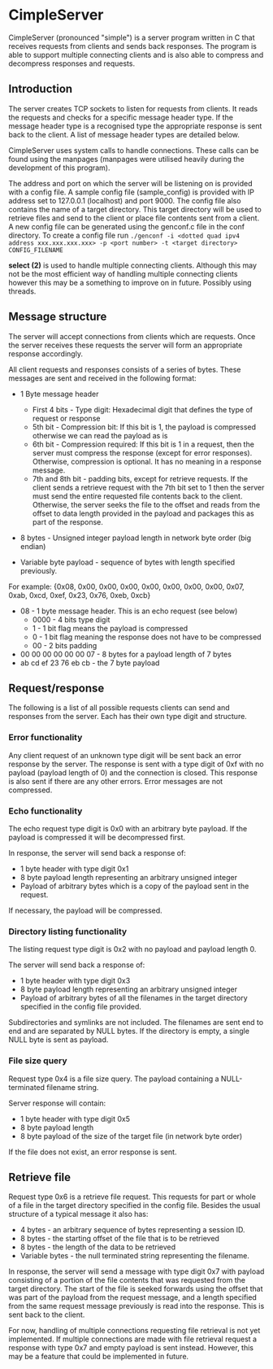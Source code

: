 # CimpleServer
CimpleServer (pronounced "simple") is a server program written in C that receives requests from clients and sends back responses. The program is able to support multiple connecting clients and is also able to compress and decompress responses and requests.

## Introduction
The server creates TCP sockets to listen for requests from clients. It reads the requests and checks for a specific message header type. If the message header type is a recognised type the appropriate response is sent back to the client. A list of message header types are detailed below.

CimpleServer uses system calls to handle connections. These calls can be found using the manpages (manpages were utilised heavily during the development of this program).

The address and port on which the server will be listening on is provided with a config file. A sample config file (sample_config) is provided with IP address set to 127.0.0.1 (localhost) and port 9000. The config file also contains the name of a target directory. This target directory will be used to retrieve files and send to the client or place file contents sent from a client. A new config file can be generated using the genconf.c file in the conf directory. To create a config file run `./genconf -i <dotted quad ipv4 address xxx.xxx.xxx.xxx> -p <port number> -t <target directory> CONFIG_FILENAME`

**select (2)** is used to handle multiple connecting clients. Although this may not be the most efficient way of handling multiple connecting clients however this may be a something to improve on in future. Possibly using threads.

## Message structure
The server will accept connections from clients which are requests. Once the server receives these requests the server will form an appropriate response accordingly.

All client requests and responses consists of a series of bytes. These messages are sent and received in the following format:

+ 1 Byte message header
  * First 4 bits - Type digit: Hexadecimal digit that defines the type of request or response
  * 5th bit - Compression bit: If this bit is 1, the payload is compressed otherwise we can read the payload as is
  * 6th bit - Compression required: If this bit is 1 in a request, then the server must compress the response (except for error responses). Otherwise, compression is optional. It has no meaning in a response message.
  * 7th and 8th bit - padding bits, except for retrieve requests. If the client sends a retrieve request with the 7th bit set to 1 then the server must send the entire requested file contents back to the client. Otherwise, the server seeks the file to the offset and reads from the offset to data length provided in the payload and packages this as part of the response.

+ 8 bytes - Unsigned integer payload length in network byte order (big endian)

+ Variable byte payload - sequence of bytes with length specified previously.

For example: {0x08, 0x00, 0x00, 0x00, 0x00, 0x00, 0x00, 0x00, 0x07, 0xab, 0xcd, 0xef, 0x23, 0x76, 0xeb, 0xcb}

+ 08 - 1 byte message header. This is an echo request (see below)
  - 0000 - 4 bits type digit
  - 1 - 1 bit flag means the payload is compressed
  - 0 - 1 bit flag meaning the response does not have to be compressed
  - 00 - 2 bits padding
+ 00 00 00 00 00 00 07 - 8 bytes for a payload length of 7 bytes
+ ab cd ef 23 76 eb cb - the 7 byte payload

## Request/response
The following is a list of all possible requests clients can send and responses from the server. Each has their own type digit and structure.

### Error functionality
Any client request of an unknown type digit will be sent back an error response by the server. The response is sent with a type digit of 0xf with no payload (payload length of 0) and the connection is closed. This response is also sent if there are any other errors. Error messages are not compressed.

### Echo functionality
The echo request type digit is 0x0 with an arbitrary byte payload. If the payload is compressed it will be decompressed first.

In response, the server will send back a response of:
+ 1 byte header with type digit 0x1
+ 8 byte payload length representing an arbitrary unsigned integer
+ Payload of arbitrary bytes which is a copy of the payload sent in the request.

If necessary, the payload will be compressed.

### Directory listing functionality
The listing request type digit is 0x2 with no payload and payload length 0.

The server will send back a response of:
+ 1 byte header with type digit 0x3
+ 8 byte payload length representing an arbitrary unsigned integer
+ Payload of arbitrary bytes of all the filenames in the target directory specified in the config file provided.

Subdirectories and symlinks are not included. The filenames are sent end to end and are separated by NULL bytes. If the directory is empty, a single NULL byte is sent as payload.

### File size query
Request type 0x4 is a file size query. The payload containing a NULL-terminated filename string.

Server response will contain:
+ 1 byte header with type digit 0x5
+ 8 byte payload length
+ 8 byte payload of the size of the target file (in network byte order)

If the file does not exist, an error response is sent.

## Retrieve file
Request type 0x6 is a retrieve file request. This requests for part or whole of a file in the target directory specified in the config file. Besides the usual structure of a typical message it also has:

+ 4 bytes - an arbitrary sequence of bytes representing a session ID.
+ 8 bytes - the starting offset of the file that is to be retrieved
+ 8 bytes - the length of the data to be retrieved
+ Variable bytes - the null terminated string representing the filename.

In response, the server will send a message with type digit 0x7 with payload consisting of a portion of the file contents that was requested from the target directory. The start of the file is seeked forwards using the offset that was part of the payload from the request message, and a length specified from the same request message previously is read into the response. This is sent back to the client.

For now, handling of multiple connections requesting file retrieval is not yet implemented. If multiple connections are made with file retrieval request a response with type 0x7 and empty payload is sent instead. However, this may be a feature that could be implemented in future.
